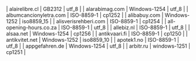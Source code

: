 | alairelibre.cl | GB2312 | utf_8 |
| alarabimag.com | Windows-1254 | utf_8 |
| albumcancionyletra.com | ISO-8859-1 | cp1252 |
| alibabuy.com | Windows-1252 | iso8859_15 |
| alisverisrehberi.com | ISO-8859-1 | cp1254 |
| all-opening-hours.co.za | ISO-8859-1 | utf_8 |
| allebiz.nl | ISO-8859-1 | utf_8 |
| alsaa.net | Windows-1254 | cp1256 |
| antikvaari.fi | ISO-8859-1 | cp1250 |
| antikvitet.net | Windows-1252 | iso8859_10 |
| apotek1.no | ISO-8859-1 | utf_8 |
| appgefahren.de | Windows-1254 | utf_8 |
| arbitr.ru | windows-1251 | cp1251 |

